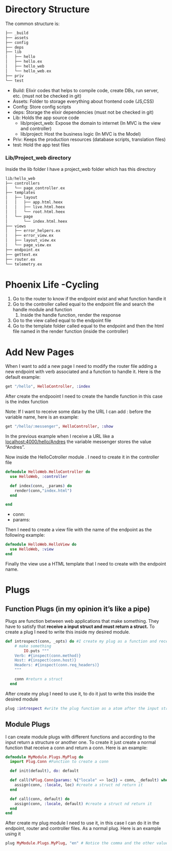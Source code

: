 # Directory Structure

The common structure is:

```elixir
├── _build
├── assets
├── config
├── deps
├── lib
│   ├── hello
│   ├── hello.ex
│   ├── hello_web
│   └── hello_web.ex
├── priv
└── test
```

- Build: Elixir codes that helps to compile code, create DBs, run server, etc. (must not be checked in git)
- Assets: Folder to storage everything about frontend code (JS,CSS)
- Config: Store config scripts
- deps: Storage the elixir dependencies (must not be checked in git)
- Lib:  Holds the app source code
  - lib/project_web: Expose the domain to internet (In MVC is the view and controller)
  - lib/project: Host the business logic (In MVC is the Model)
- Priv: Keeps the production resources (database scripts, translation files)
- test: Hold the app test files

### Lib/Project_web directory

Inside the lib folder I have a project_web folder which has this directory

```elixir
lib/hello_web
├── controllers
│   └── page_controller.ex
├── templates
│   ├── layout
│   │   ├── app.html.heex
│   │   ├── live.html.heex
│   │   └── root.html.heex
│   └── page
│       └── index.html.heex
├── views
│   ├── error_helpers.ex
│   ├── error_view.ex
│   ├── layout_view.ex
│   └── page_view.ex
├── endpoint.ex
├── gettext.ex
├── router.ex
└── telemetry.ex
```

# Phoenix Life -Cycling

1. Go to the router to know if the endpoint exist and what function handle it
2. Go to the controller called equal to the endpoint file and search the handle module and function
   1. Inside the handle function, render the response
3. Go to the view called equal to the endpoint file
4. Go to the template folder called equal to the endpoint and then the html file named in the render function (inside the controller)

# Add New Pages

When I want to add a new page I need to modify the router file adding a new endpoint  with verb associated and a function to handle it. Here is the default example:

```elixir
get "/hello", HelloController, :index
```

After create the endpooint I need to create the handle function in this case is the index function

Note: If I want to receive some data by the URL I can add : before the variable name, here is an example:

```elixir
get "/hello/:messenger", HelloController, :show
```

In the previous example when I receive a URL like a [localhost:4000/hello/Andres](http://localhost:4000/hello/Andres) the variable messenger stores the value “Andres”.

Now inside the HelloCotroller module . I need to create it in the controller file

```elixir
defmodule HelloWeb.HelloController do
  use HelloWeb, :controller

  def index(conn, _params) do
    render(conn,"index.html")
  end

end
```

- conn:
- params:

Then I need to create a view file with the name of the endpoint as the following example:

```elixir
defmodule HelloWeb.HelloView do
  use HelloWeb, :view
end
```

Finally the view use a HTML template that I need to create with the endpoint name.

# Plugs

## Function Plugs (in my opinion it’s like a pipe)

Plugs are function between web applications that make something. They have to satisfy that **receive a input struct and must return a struct.** To create a plug I need to write this inside my desired module.

```elixir
def introspect(conn, _opts) do #I create my plug as a function and receive a input struct
    # make something 
		IO.puts """
    Verb: #{inspect(conn.method)}
    Host: #{inspect(conn.host)}
    Headers: #{inspect(conn.req_headers)}
    """

    conn #return a struct 
  end
```

After create my plug I need to use it, to do it just to write this inside the desired module

```elixir
plug :introspect #write the plug function as a atom after the input struct  
```

## Module Plugs

I can create module plugs with different functions and according to the input return a structure or another one.  To create it just create a normal function that receive a conn and return a conn. Here is an example:

```elixir
defmodule MyModule.Plugs.MyPlug do
  import Plug.Conn #Function to create a conn 

  def init(default), do: default

  def call(%Plug.Conn{params: %{"locale" => loc}} = conn, _default) when loc in @locales do
    assign(conn, :locale, loc) #create a struct nd return it 
  end

  def call(conn, default) do
    assign(conn, :locale, default) #create a struct nd return it 
  end
end
```

After create my plug module I need to  use it, in this case I can do it in the endpoint, router and controller files. As a normal plug. Here is an example using it

```elixir
plug MyModule.Plugs.MyPlug, "en" # Notice the comma and the other value as a plug input
```